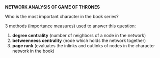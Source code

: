 **NETWORK ANALYSIS OF GAME OF THRONES**

Who is the most important character in the book series?

3 methods (importance measures) used to answer this question:

1) **degree centrality** (number of neighbors of a node in the network)
2) **betweenness centrality** (node which holds the network together)
3) **page rank** (evaluates the inlinks and outlinks of nodes in the character network in the book)
